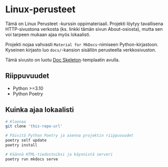 # Linux-perusteet

Tämä on Linux Perusteet -kurssin oppimateriaali. Projekti löytyy tavallisena HTTP-sivustona verkosta (ks. linkki tämän sivun About-osiosta), mutta sen voi tarpeen mukaan ajaa myös lokaalisti.

Projekti nojaa vahvasti `Material for MkDocs`-nimiseen Python-kirjastoon. Kyseinen kirjasto luo `docs/`-kansion sisällön perusteella verkkosivuston.

Tämä sivusto on luotu [Doc Skeleton](https://github.com/sourander/doc-skeleton)-templaatin avulla.

## Riippuvuudet
* Python >=3.10
* Python Poetry

## Kuinka ajaa lokaalisti

```bash
# Kloonaa
git clone 'this-repo-url'

# Päivitä Python Poetry ja asenna projektin riippuvuudet
poetry self update
poetry install

# Käännä HTML-tiedostoiksi ja käynnistä serveri
poetry run mkdocs serve
```
